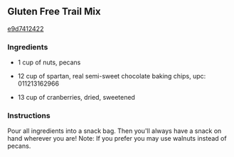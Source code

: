 ## Gluten Free Trail Mix

[e9d7412422](http://www.food.com/recipe/gluten-free-trail-mix-444426)

### Ingredients

 - 1 cup of nuts, pecans

 - 12 cup of spartan, real semi-sweet chocolate baking chips, upc: 011213162966

 - 13 cup of cranberries, dried, sweetened

### Instructions

Pour all ingredients into a snack bag. Then you'll always have a snack on hand wherever you are! Note: If you prefer you may use walnuts instead of pecans.